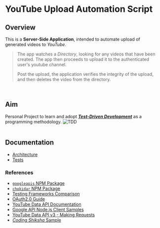 # YouTube Upload Automation Script

## Overview

This is a **Server-Side Application**, intended to automate upload of generated videos to *YouTube*. 

>The app watches a *Directory*, looking for any videos that have been created. The app then proceeds to upload it to the authenticated user's youtube channel.
>
>Post the upload, the application verifies the integrity of the upload, and then deletes the video from the directory. 

<br>

## Aim

Personal Project to learn and adopt [***Test-Driven Development***](https://en.wikipedia.org/wiki/Test-driven_development) as a programming methodology.
![TDD](https://miro.medium.com/max/700/1*tZSwCigaTaJdovyWlp5uBQ.jpeg)
<br><br>

## Documentation
* [Architecture](./docs/architecture.md)
* [Tests](./docs/tests.md)

### References
* [`googleapis` NPM Package](https://www.npmjs.com/package/googleapis)
* [`chokidar` NPM Package](https://www.npmjs.com/package/chokidar)
* [Testing Frameworks Comparison](https://dev.to/heroku/comparing-the-top-3-javascript-testing-frameworks-2cco)
* [OAuth2.0 Guide](https://developers.google.com/identity/protocols/oauth2)
* [YouTube Data API Documentation](https://developers.google.com/youtube/v3/docs/videos/insert)
* [Google API Node.js Client Samples](https://github.com/googleapis/google-api-nodejs-client)
* [YouTube Data API v3 - Making Requests](https://www.youtube.com/watch?v=QZ4BXGgmATU&t=560s)
* [*Coding Shiksha* Sample](https://codingshiksha.com/javascript/node-js-express-youtube-data-api-v3-upload-video-to-youtube-in-javascript-full-project-for-beginners/)
